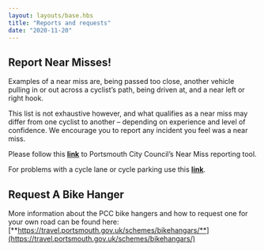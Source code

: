 ```yaml
---
layout: layouts/base.hbs
title: "Reports and requests"
date: "2020-11-20"
---
```


## Report Near Misses!

Examples of a near miss are, being passed too close, another vehicle pulling in or out across a cyclist’s path, being driven at, and a near left or right hook.

This list is not exhaustive however, and what qualifies as a near miss may differ from one cyclist to another – depending on experience and level of confidence. We encourage you to report any incident you feel was a near miss.

Please follow this [**link**](https://my.portsmouth.gov.uk/en/AchieveForms/?form_uri=sandbox-publish://AF-Process-7387ee8d-b190-488a-b0ec-1caa3ce0f255/AF-Stage-0a4949c7-1d6d-4ee2-9812-32514a312b7c/definition.json&redirectlink=%2Fen&cancelRedirectLink=%2Fen) to Portsmouth City Council’s Near Miss reporting tool.

For problems with a cycle lane or cycle parking use this [**link**](https://my.portsmouth.gov.uk/en/AchieveForms/?form_uri=sandbox-publish://AF-Process-6a466a9b-8eed-4a90-9122-34bc15bcc510/AF-Stage-092b9510-8f3f-4e37-93b8-dccf43a4d547/definition.json&redirectlink=%2Fen&cancelRedirectLink=%2Fen&consentMessage=yes&_ga=2.121050187.2116473495.1607560167-522854369.1596725129).

## Request A Bike Hanger

More information about the PCC bike hangers and how to request one for your own road can be found here: [**https://travel.portsmouth.gov.uk/schemes/bikehangars/**](https://travel.portsmouth.gov.uk/schemes/bikehangars/)
